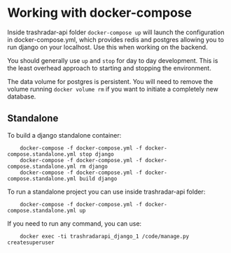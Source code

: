# Working with docker-compose

Inside trashradar-api folder `docker-compose up` will launch the configuration in docker-compose.yml, which provides redis 
and postgres allowing you to run django on your localhost. Use this when working on the backend.

You should generally use `up` and `stop` for day to day development. This is the least overhead approach to starting and
stopping the environment.

The data volume for postgres is persistent. You will need to remove the volume running `docker volume rm` if you want to 
initiate a completely new database.

## Standalone

To build a django standalone container:
        
        docker-compose -f docker-compose.yml -f docker-compose.standalone.yml stop django
        docker-compose -f docker-compose.yml -f docker-compose.standalone.yml rm django
        docker-compose -f docker-compose.yml -f docker-compose.standalone.yml build django

To run a standalone project you can use inside trashradar-api folder:
 
        docker-compose -f docker-compose.yml -f docker-compose.standalone.yml up

If you need to run any command, you can use:

        docker exec -ti trashradarapi_django_1 /code/manage.py createsuperuser
